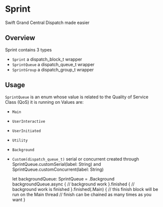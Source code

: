 # Sprint
Swift Grand Central Dispatch made easier

## Overview
Sprint contains 3 types
- `Sprint` a dispatch_block_t wrapper
- `SprintQueue` a dispatch_queue_t wrapper
- `SprintGroup` a dispatch_group_t wrapper

## Usage
`SprintQueue` is an enum whose value is related to the Quality of Service Class (QoS) it is running on
Values are:
- `Main`
- `UserInteractive`
- `UserInitiated`
- `Utility`
- `Background`
- `Custom(dispatch_queue_t)` serial or concurrent created through SprintQueue.customSerial(label: String) 
  and SprintQueue.customConcurrent(label: String)
  
    let backgroundQueue: SprintQueue = .Background
    backgroundQueue.async {
      // background work
    }.finished {
      // background work is finished
    }.finished(.Main) {
      // this finish block will be run on the Main thread
      // finish can be chained as many times as you want
    }
